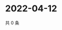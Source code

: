 # 2022-04-12

共 0 条

<!-- BEGIN WEIBO -->
<!-- 最后更新时间 Tue Apr 12 2022 09:11:35 GMT+0800 (China Standard Time) -->

<!-- END WEIBO -->
